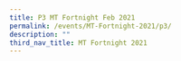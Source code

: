 ```yaml
---
title: P3 MT Fortnight Feb 2021
permalink: /events/MT-Fortnight-2021/p3/
description: ""
third_nav_title: MT Fortnight 2021
---
```

